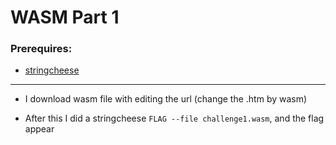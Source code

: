 # WASM Part 1

### Prerequires:

- [stringcheese](https://github.com/MathisHammel/stringcheese)

-----------------

- I download wasm file with editing the url (change the .htm by wasm)

- After this I did a stringcheese `FLAG --file challenge1.wasm`, and the flag appear
